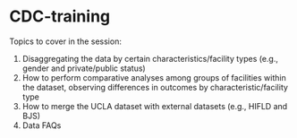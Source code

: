 # CDC-training

Topics to cover in the session:
1. Disaggregating the data by certain characteristics/facility types (e.g., gender and private/public status)
2. How to perform comparative analyses among groups of facilities within the dataset, observing differences in outcomes by characteristic/facility type
3. How to merge the UCLA dataset with external datasets (e.g., HIFLD and BJS)
4. Data FAQs
